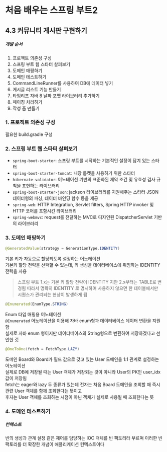 # 처음 배우는 스프링 부트2
## 4.3 커뮤니티 게시판 구현하기
##### 개발 순서
1. 프로젝트 의존성 구성
2. 스프링 부트 웹 스타터 살펴보기
3. 도메인 매핑하기
4. 도메인 테스트하기
5. CommandLineRunner를 사용하여 DB에 데이터 넣기
6. 게시글 리스트 기능 만들기
7. 타임리프 자바 8 날짜 포맷 라이브러리 추가하기
8. 페이징 처리하기
9. 작성 폼 만들기

### 1. 프로젝트 의존성 구성
필요한 build.gradle 구성

### 2. 스프링 부트 웹 스타터 살펴보기
- `spring-boot-starter`: 스프링 부트를 시작하는 기본적인 설정이 담겨 있는 스타터
- `spring-boot-starter-tomcat`: 내장 톰캣을 사용하기 위한 스타터
- `hibernate-validator`: 어노테이션 기반의 표준화된 제약 조건 및 유효성 검사 규칙을 표현하는 라이브러리
- `spring-boot-starter-json`: jackson 라이브러리를 지원해주는 스타터
  JSON 데이터형의 파싱, 데이터 바인딩 함수 등을 제공
- `spring-web`: HTTP Integration, Servlet filters, Spring HTTP invoker 및 HTTP 코어를 포함시킨 라이브러리
- `spring-webmvc`: request를 전달하는 MVC로 디자인된 DispatcherServlet 기반의 라이브러리

### 3. 도메인 매핑하기
```java
@GeneratedValue(strategy = GenerationType.IDENTITY)
```
기본 키가 자동으로 할당되도록 설정하는 어노테이션  
기본키 할당 전략을 선택할 수 있는데, 키 생성을 데이터베이스에 위임하는 IDENTITY 전략을 사용
> 스프링 부트 1.x는 기본 키 할당 전략이 IDENTITY 지만 2.x부터는 TABLE로 변경됨
> 따라서 명확히 IDENTITY 로 명시하여 사용하지 않으면 한 테이블에서만 시퀀스가 관리되는 현상이 발생하게 됨

```java
@Enumerated(EnumType.STRING)
```
Enum 타입 매핑용 어노테이션  
`@Enumerated` 어노테이션을 이용해 자바 enum형과 데이터베이스 데이터 변환을 지원함  
실제로 자바 enum 형이지만 데이터베이스의 String형으로 변환하여 저장하겠다고 선언한 것

```java
@OneToOne(fetch = FetchType.LAZY)
```
도메인 Board와 Board가 필드 값으로 갖고 있는 User 도메인을 1:1 관계로 설정하는 어노테이션  
실제로 DB에 저장될 때는 User 객체가 저장되는 것이 아니라 User의 PK인 user_idx 값이 저장됨  
fetch는 eager와 lazy 두 종류가 있는데 전자는 처음 Board 도메인을 조회할 때 즉시 관련 User 객체를 함께 조회한다는 뜻이고  
후자는 User 객체를 조회하는 시점이 아닌 객체가 실제로 사용될 때 조회한다는 뜻

### 4. 도메인 테스트하기
##### 컨텍스트
빈의 생성과 관계 설정 같은 제어를 담당하는 IOC 객체를 빈 팩토리라 부르며 이러한 빈 팩토리를 더 확장한 개념이 애플리케이션 컨텍스트이다